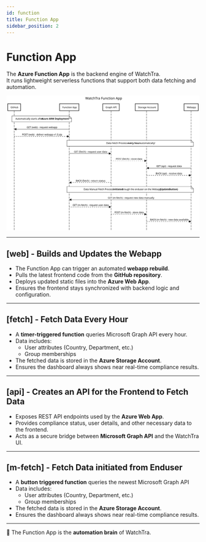 ```yaml
---
id: function
title: Function App
sidebar_position: 2
---
```


# Function App

The **Azure Function App** is the backend engine of WatchTra.  
It runs lightweight serverless functions that support both data fetching and automation.

![Functions Sequenzdiagram](./images/sequence-diagram.svg)

---

## [web] - Builds and Updates the Webapp

- The Function App can trigger an automated **webapp rebuild**.  
- Pulls the latest frontend code from the **GitHub repository**.  
- Deploys updated static files into the **Azure Web App**.  
- Ensures the frontend stays synchronized with backend logic and configuration.  

---

## [fetch] - Fetch Data Every Hour

- A **timer-triggered function** queries Microsoft Graph API every hour.  
- Data includes:  
  - User attributes (Country, Department, etc.)  
  - Group memberships  
- The fetched data is stored in the **Azure Storage Account**.  
- Ensures the dashboard always shows near real-time compliance results.  

---

## [api] - Creates an API for the Frontend to Fetch Data

- Exposes REST API endpoints used by the **Azure Web App**.  
- Provides compliance status, user details, and other necessary data to the frontend.  
- Acts as a secure bridge between **Microsoft Graph API** and the WatchTra UI.  

---

## [m-fetch] - Fetch Data initiated from Enduser

- A **button triggered function** queries the newest Microsoft Graph API
- Data includes:  
  - User attributes (Country, Department, etc.)  
  - Group memberships  
- The fetched data is stored in the **Azure Storage Account**.  
- Ensures the dashboard always shows near real-time compliance results.  

---

📌 The Function App is the **automation brain** of WatchTra.
